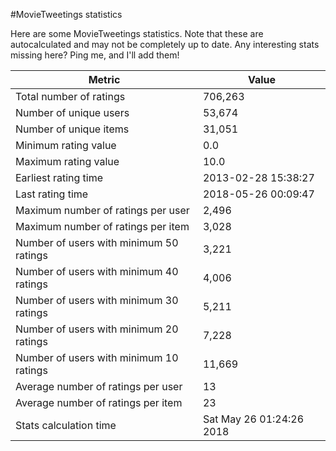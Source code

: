 #MovieTweetings statistics

Here are some MovieTweetings statistics. Note that these are autocalculated and may not be completely up to date. Any interesting stats missing here? Ping me, and I'll add them!

Metric | Value
--- | ---
Total number of ratings                 | 706,263
Number of unique users                  | 53,674
Number of unique items                  | 31,051
Minimum rating value                    | 0.0
Maximum rating value                    | 10.0
Earliest rating time                    | 2013-02-28 15:38:27
Last rating time                        | 2018-05-26 00:09:47
Maximum number of ratings per user      | 2,496
Maximum number of ratings per item      | 3,028
Number of users with minimum 50 ratings | 3,221
Number of users with minimum 40 ratings | 4,006
Number of users with minimum 30 ratings | 5,211
Number of users with minimum 20 ratings | 7,228
Number of users with minimum 10 ratings | 11,669
Average number of ratings per user      | 13
Average number of ratings per item      | 23
Stats calculation time                  | Sat May 26 01:24:26 2018

